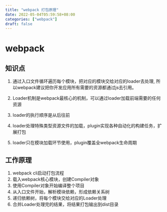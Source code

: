```yaml
---
title: "webpack 打包原理"
date: 2022-05-04T05:59:58+08:00
categories: ["webpack"]
draft: false
---
```


# webpack



## 知识点



1. 通过入口文件循环遍历每个模块，把对应的模块交给对应的loader去处理, 所以webpack建议把你开发应用所有需要的资源都通过js去引用。

2. Loader机制是webpack最核心的机制，可以通过loader加载前端需要的任何资源

3. loader的执行顺序是从后往前
4. loader处理特殊类型资源文件的加载，plugin实现各种自动化的构建任务，扩展打包
5. loader只在模块加载环节使用，plugin覆盖全webpack生命周期





## 工作原理

1. webpack cli启动打包流程
2. 载入webpack核心模块，创建Compiler对象
3. 使用Compiler对象开始编译整个项目
4. 从入口文件开始，解析模块依赖，形成依赖关系树
5. 递归依赖树，将每个模块交给对应的Loader处理
6. 合并Loader处理完的结果，将结果打包输出到dist目录











